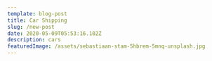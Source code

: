 ```yaml
---
template: blog-post
title: Car Shipping
slug: /new-post
date: 2020-05-09T05:53:16.102Z
description: cars
featuredImage: /assets/sebastiaan-stam-5hbrem-5mnq-unsplash.jpg
---
```

